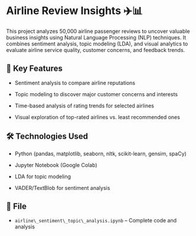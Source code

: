 # Airline Review Insights ✈️📊



This project analyzes 50,000 airline passenger reviews to uncover valuable business insights using Natural Language Processing (NLP) techniques. It combines sentiment analysis, topic modeling (LDA), and visual analytics to evaluate airline service quality, customer concerns, and feedback trends.



## 🚀 Key Features

- Sentiment analysis to compare airline reputations

- Topic modeling to discover major customer concerns and interests

- Time-based analysis of rating trends for selected airlines

- Visual exploration of top-rated airlines vs. least recommended ones



## 🛠 Technologies Used

- Python (pandas, matplotlib, seaborn, nltk, scikit-learn, gensim, spaCy)

- Jupyter Notebook (Google Colab)

- LDA for topic modeling

- VADER/TextBlob for sentiment analysis



## 📁 File

- `airline\_sentiment\_topic\_analysis.ipynb` – Complete code and analysis

